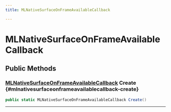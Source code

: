 ```yaml
---
title: MLNativeSurfaceOnFrameAvailableCallback

---
```


# MLNativeSurfaceOnFrameAvailableCallback










## Public Methods

### [MLNativeSurfaceOnFrameAvailableCallback](/versioned_docs/version-22-May-2023/unity-api/api/UnityEngine.XR.MagicLeap/MLNativeSurface/NativeBindings/UnityEngine.XR.MagicLeap.MLNativeSurface.NativeBindings.MLNativeSurfaceOnFrameAvailableCallback.md) Create {#mlnativesurfaceonframeavailablecallback-create}

```csharp
public static MLNativeSurfaceOnFrameAvailableCallback Create()
```






-----------


